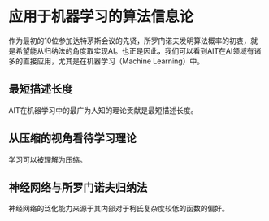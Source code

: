 # 应用于机器学习的算法信息论

作为最初的10位参加达特茅斯会议的先贤，所罗门诺夫发明算法概率的初衷，就是希望能从归纳法的角度取实现AI。也正是因此，我们可以看到AIT在AI领域有诸多的直接应用，尤其是在机器学习（Machine Learning）中。

## 最短描述长度

AIT在机器学习中的最广为人知的理论贡献是最短描述长度。

## 从压缩的视角看待学习理论

学习可以被理解为压缩。

## 神经网络与所罗门诺夫归纳法

神经网络的泛化能力来源于其内部对于柯氏复杂度较低的函数的偏好。
